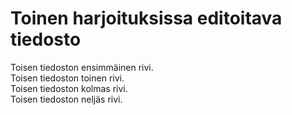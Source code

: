 # Toinen harjoituksissa editoitava tiedosto
Toisen tiedoston ensimmäinen rivi.  
Toisen tiedoston toinen rivi.  
Toisen tiedoston kolmas rivi.  
Toisen tiedoston neljäs rivi.  
